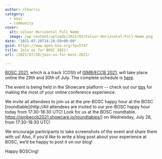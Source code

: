 ```yaml
---
author: nlharris
category:
  - bosc
  - community
cover:
  alt: Colour Horizontal Full Name
  image: /wp-content/uploads/2021/03/Colour-Horizontal-Full-Name.png
date: "2021-07-28T14:28:50+00:00"
guid: https://www.open-bio.org/?p=5747
title: Join us for BOSC 2021!
url: /2021/07/28/join-us-for-bosc-2021/

---
```

[BOSC 2021,](/events/bosc-2021/) which is a track (COSI) of [ISMB/ECCB 2021](https://www.iscb.org/ismbeccb2021), will take place online the 29th and 30th of July. The complete schedule is [here](/events/bosc-2021/bosc-2021-schedule/).

The event is being held in the Showcare platform -- check out our [tips](https://docs.google.com/document/d/1CvVeTqwWykoaITDg0u5hikit9qNUimjxbjA_220lXas/edit) for making the most of your online conference experience.

We invite all attendees to join us at the pre-BOSC happy hour at the BOSC [roundtable](http://All attendees are invited to our pre-BOSC happy hour today from 17:30-18:30 UTC! Look for us at the BOSC roundtable. https://ismbeccb2021.showcare.io/roundtables/) on Wednesday, July 28, from 17:30-18:30 UTC!

We encourage participants to take screenshots of the event and share them with us! Also, if you’d like to write a blog post about your experience at BOSC, we’d be happy to post it on our blog!

Happy BOSCing!
